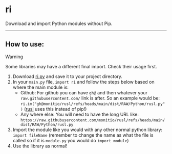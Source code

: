 <div align="left">

# ri
Download and import Python modules without Pip.

<hr/>

## How to use:

> [!WARNING]
> Some libraries may have a different final import. Check their usage first.

1. Download [ri.py](/dist/RAW/ri.py) and save it to your project directory.
2. In your `main.py` file, `import ri` and follow the steps below based on where the main module is:
    - Github: For github you can have `gh@` and then whatever your `raw.githubusercontent.com/` link is after. So an example would be: `ri.im("gh@monitio/rusl/refs/heads/main/dist/RAW/Python/rusl.py")` ([rusl](https://github.com/monitio/rusl) uses this instead of pip!)
    - Any where else: You will need to have the long URL like: `https://raw.githubusercontent.com/monitio/rusl/refs/heads/main/dist/RAW/Python/rusl.py`
3. Import the module like you would with any other normal python library: `import fileName` (remember to change the name as what the file is called so if it is `module.py` you would do `import module`)
4. Use the library as normal!

</div>